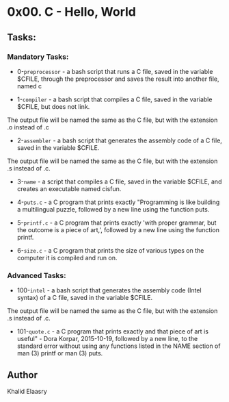 # 0x00. C - Hello, World

## Tasks:
### Mandatory Tasks:
* 0-`preprocessor` - a bash script that runs a C file, saved in the variable $CFILE, through the preprocessor and saves the result into another file, named c

* 1-`compiler` - a bash script that compiles a C file, saved in the variable $CFILE, but does not link.

The output file will be named the same as the C file, but with the extension .o instead of .c
* 2-`assembler` - a bash script that generates the assembly code of a C file, saved in the variable $CFILE.

The output file will be named the same as the C file, but with the extension .s instead of .c.
* 3-`name` - a script that compiles a C file, saved in the variable $CFILE, and creates an executable named cisfun.

* 4-`puts.c` - a C program that prints exactly "Programming is like building a multilingual puzzle, followed by a new line using the function puts.

* 5-`printf.c` - a C program that prints exactly 'with proper grammar, but the outcome is a piece of art,', followed by a new line using the function printf.

* 6-`size.c` - a C program that prints the size of various types on the computer it is compiled and run on.

### Advanced Tasks:

* 100-`intel` - a bash script that generates the assembly code (Intel syntax) of a C file, saved in the variable $CFILE.

The output file will be named the same as the C file, but with the extension .s instead of .c.
* 101-`quote.c` - a C program that prints exactly and that piece of art is useful" - Dora Korpar, 2015-10-19, followed by a new line, to the standard error without using any functions listed in the NAME section of man (3) printf or man (3) puts.

## Author

Khalid Elaasry
